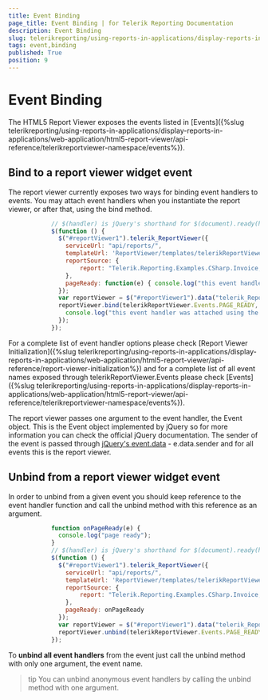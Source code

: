 ```yaml
---
title: Event Binding
page_title: Event Binding | for Telerik Reporting Documentation
description: Event Binding
slug: telerikreporting/using-reports-in-applications/display-reports-in-applications/web-application/html5-report-viewer/event-binding
tags: event,binding
published: True
position: 9
---
```


# Event Binding



The HTML5 Report Viewer exposes the events listed in [Events]({%slug telerikreporting/using-reports-in-applications/display-reports-in-applications/web-application/html5-report-viewer/api-reference/telerikreportviewer-namespace/events%}).       

## Bind to a report viewer widget event

The report viewer currently exposes two ways for binding event handlers to events.           You may attach event handlers when you instantiate the report viewer, or after that, using the bind method.         

	
````js
            // $(handler) is jQuery's shorthand for $(document).ready(handler)
            $(function () {
              $("#reportViewer1").telerik_ReportViewer({
                serviceUrl: "api/reports/",
                templateUrl: 'ReportViewer/templates/telerikReportViewerTemplate-8.1.14.816.html',
                reportSource: {
                    report: "Telerik.Reporting.Examples.CSharp.Invoice, CSharp.ReportLibrary"
                },
                pageReady: function(e) { console.log("this event handler was attached in the constructor"); }
              });
              var reportViewer = $("#reportViewer1").data("telerik_ReportViewer");
              reportViewer.bind(telerikReportViewer.Events.PAGE_READY, function(e) { 
                console.log("this event handler was attached using the bind method");
              });
            });
````



For a complete list of event handler options please check [Report Viewer Initialization]({%slug telerikreporting/using-reports-in-applications/display-reports-in-applications/web-application/html5-report-viewer/api-reference/report-viewer-initialization%})           and for a complete list of all event names exposed through telerikReportViewer.Events please check           [Events]({%slug telerikreporting/using-reports-in-applications/display-reports-in-applications/web-application/html5-report-viewer/api-reference/telerikreportviewer-namespace/events%}).         

The report viewer passes one argument to the event handler, the Event object.           This is the Event object implemented by jQuery so for more information you can check the official jQuery documentation.           The sender of the event is passed through            [jQuery's event.data](https://api.jquery.com/event.data/) - e.data.sender and for all events this is the report viewer.         

## Unbind from a report viewer widget event

In order to unbind from a given event you should keep reference to the event handler function and           call the unbind method with this reference as an argument.         

	
````js
            function onPageReady(e) { 
              console.log("page ready"); 
            }
            // $(handler) is jQuery's shorthand for $(document).ready(handler)
            $(function () {
              $("#reportViewer1").telerik_ReportViewer({
                serviceUrl: "api/reports/",
                templateUrl: 'ReportViewer/templates/telerikReportViewerTemplate-8.1.14.816.html',
                reportSource: {
                    report: "Telerik.Reporting.Examples.CSharp.Invoice, CSharp.ReportLibrary"
                },
                pageReady: onPageReady
              });
              var reportViewer = $("#reportViewer1").data("telerik_ReportViewer");
              reportViewer.unbind(telerikReportViewer.Events.PAGE_READY, onPageReady);
            });
````



To __unbind all event handlers__  from the event just call the unbind method with only one argument, the event name.         

>tip You can unbind anonymous event handlers by calling the unbind method with one argument.           

